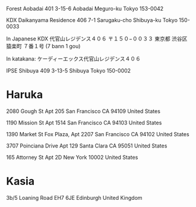 Forest Aobadai 401
3-15-6 Aobadai
Meguro-ku
Tokyo 153-0042

KDX Daikanyama Residence 406
7-1 Sarugaku-cho
Shibuya-ku
Tokyo 150-0033

In Japanese
KDX 代官山レジデンス４０６
〒１５０−００３３
東京都
渋谷区
猿楽町
７番１号 (7 bann 1 gou)

In katakana:
ケーディーエックス代官山レジデンス４０６

IPSE Shibuya 409
3-13-5 Shibuya
Tokyo 150-0002

# Haruka

2080 Gough St
Apt 205
San Francisco
CA 94109
United States

1190 Mission St
Apt 1514
San Francisco
CA 94103
United States

1390 Market St
Fox Plaza, Apt 2207
San Francisco
CA 94102
United States

3707 Poinciana Drive
Apt 129
Santa Clara
CA 95051
United States

165 Attorney St
Apt 2D
New York 10002
United States

# Kasia

3b/5 Loaning Road
EH7 6JE
Edinburgh
United Kingdom
